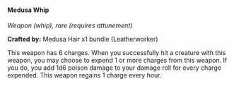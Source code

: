 #### Medusa Whip
_Weapon (whip), rare (requires attunement)_

**Crafted by:** Medusa Hair x1 bundle (Leatherworker)

This weapon has 6 charges. When you successfully hit a creature with this weapon, you may choose to expend 1 or more charges from this weapon. If you do, you add 1d6 poison damage to your damage roll for every charge expended. This weapon regains 1 charge every hour.